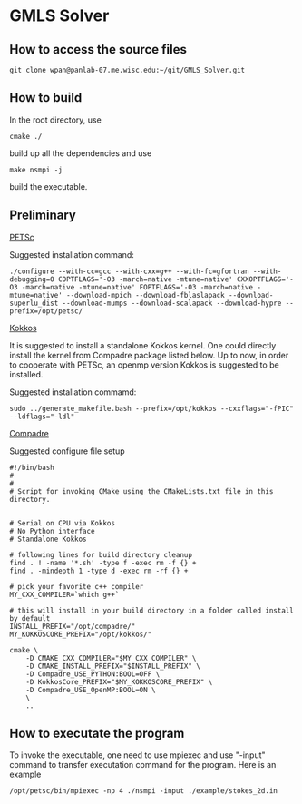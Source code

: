 # GMLS Solver

## How to access the source files

```
git clone wpan@panlab-07.me.wisc.edu:~/git/GMLS_Solver.git
```



## How to build

In the root directory, use

```
cmake ./
```

build up all the dependencies and use

```
make nsmpi -j
```

build the executable.

## Preliminary

[PETSc](https://www.mcs.anl.gov/petsc/)

Suggested installation command:

```
./configure --with-cc=gcc --with-cxx=g++ --with-fc=gfortran --with-debugging=0 COPTFLAGS='-O3 -march=native -mtune=native' CXXOPTFLAGS='-O3 -march=native -mtune=native' FOPTFLAGS='-O3 -march=native -mtune=native' --download-mpich --download-fblaslapack --download-superlu_dist --download-mumps --download-scalapack --download-hypre --prefix=/opt/petsc/
```

[Kokkos](https://github.com/kokkos/kokkos-kernels)

It is suggested to install a standalone Kokkos kernel. One could directly install the kernel from Compadre package listed below. Up to now, in order to cooperate with PETSc, an openmp version Kokkos is suggested to be installed.

Suggested installation commamd:

```
sudo ../generate_makefile.bash --prefix=/opt/kokkos --cxxflags="-fPIC" --ldflags="-ldl"
```

[Compadre](https://github.com/SNLComputation/compadre)

Suggested configure file setup

```
#!/bin/bash
# 
#
# Script for invoking CMake using the CMakeLists.txt file in this directory. 


# Serial on CPU via Kokkos
# No Python interface
# Standalone Kokkos

# following lines for build directory cleanup
find . ! -name '*.sh' -type f -exec rm -f {} +
find . -mindepth 1 -type d -exec rm -rf {} +

# pick your favorite c++ compiler
MY_CXX_COMPILER=`which g++`

# this will install in your build directory in a folder called install by default
INSTALL_PREFIX="/opt/compadre/"
MY_KOKKOSCORE_PREFIX="/opt/kokkos/"

cmake \
    -D CMAKE_CXX_COMPILER="$MY_CXX_COMPILER" \
    -D CMAKE_INSTALL_PREFIX="$INSTALL_PREFIX" \
    -D Compadre_USE_PYTHON:BOOL=OFF \
    -D KokkosCore_PREFIX="$MY_KOKKOSCORE_PREFIX" \
    -D Compadre_USE_OpenMP:BOOL=ON \
    \
    ..
```

## How to executate the program

To invoke the executable, one need to use mpiexec and use "-input" command to transfer executation command for the program. Here is an example

```
/opt/petsc/bin/mpiexec -np 4 ./nsmpi -input ./example/stokes_2d.in
```